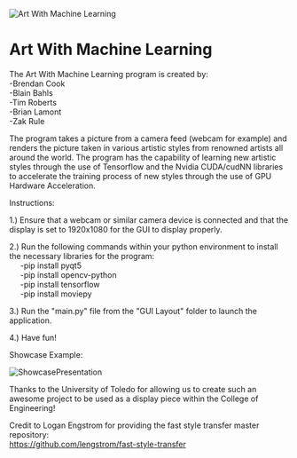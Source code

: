 ![Art With Machine Learning](https://user-images.githubusercontent.com/98792796/207993612-64991d08-197c-42ab-8ec9-ea7017fce2a6.jpg)

# Art With Machine Learning
The Art With Machine Learning program is created by:  
-Brendan Cook  
-Blain Bahls  
-Tim Roberts  
-Brian Lamont  
-Zak Rule  

The program takes a picture from a camera feed (webcam for example) and renders the picture taken in various artistic styles from renowned artists all around the world. The program has the capability of learning new artistic styles through the use of Tensorflow and the Nvidia CUDA/cudNN libraries to accelerate the training process of new styles through the use of GPU Hardware Acceleration.  

Instructions:  

1.) Ensure that a webcam or similar camera device is connected and that the display is set to 1920x1080 for the GUI to display properly. 
  
2.) Run the following commands within your python environment to install the necessary libraries for the program:  
&nbsp;&nbsp;&nbsp;&nbsp;&nbsp;-pip install pyqt5  
&nbsp;&nbsp;&nbsp;&nbsp;&nbsp;-pip install opencv-python  
&nbsp;&nbsp;&nbsp;&nbsp;&nbsp;-pip install tensorflow  
&nbsp;&nbsp;&nbsp;&nbsp;&nbsp;-pip install moviepy  
  
3.) Run the "main.py" file from the "GUI Layout" folder to launch the application.

4.) Have fun!

Showcase Example:  

![ShowcasePresentation](https://user-images.githubusercontent.com/98792796/208005159-7938fb94-5ce3-483d-99db-daa41c1dc900.jpg)


Thanks to the University of Toledo for allowing us to create such an awesome project to be used as a display piece within the College of Engineering!  

Credit to Logan Engstrom for providing the fast style transfer master repository:  
https://github.com/lengstrom/fast-style-transfer

